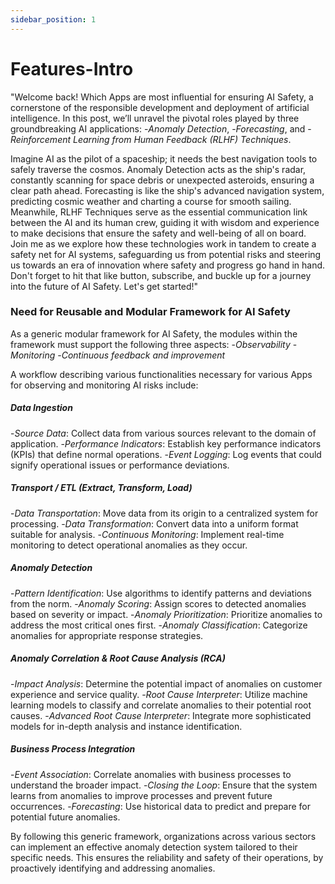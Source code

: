 ```yaml
---
sidebar_position: 1
---
```


# Features-Intro

"Welcome back! Which Apps are most influential for ensuring AI Safety, a cornerstone of the responsible development and deployment of artificial intelligence. In this post, we’ll unravel the pivotal roles played by three groundbreaking AI applications: 
-*Anomaly Detection*, 
-*Forecasting*, and 
-*Reinforcement Learning from Human Feedback (RLHF) Techniques*.

Imagine AI as the pilot of a spaceship; it needs the best navigation tools to safely traverse the cosmos. Anomaly Detection acts as the ship's radar, constantly scanning for space debris or unexpected asteroids, ensuring a clear path ahead. Forecasting is like the ship's advanced navigation system, predicting cosmic weather and charting a course for smooth sailing. Meanwhile, RLHF Techniques serve as the essential communication link between the AI and its human crew, guiding it with wisdom and experience to make decisions that ensure the safety and well-being of all on board.
Join me as we explore how these technologies work in tandem to create a safety net for AI systems, safeguarding us from potential risks and steering us towards an era of innovation where safety and progress go hand in hand. Don't forget to hit that like button, subscribe, and buckle up for a journey into the future of AI Safety. Let's get started!"

### Need for Reusable and Modular Framework for AI Safety

As a generic modular framework for AI Safety, the modules within the framework must support the following  three aspects: 
-*Observability*
-*Monitoring*
-*Continuous feedback and improvement*

A workflow describing various functionalities necessary for various Apps for observing and monitoring AI risks include:

##### Data Ingestion
-*Source Data*: Collect data from various sources relevant to the domain of application.
-*Performance Indicators*: Establish key performance indicators (KPIs) that define normal operations.
-*Event Logging*: Log events that could signify operational issues or performance deviations.

##### Transport / ETL (Extract, Transform, Load)
-*Data Transportation*: Move data from its origin to a centralized system for processing.
-*Data Transformation*: Convert data into a uniform format suitable for analysis.
-*Continuous Monitoring*: Implement real-time monitoring to detect operational anomalies as they occur.

##### Anomaly Detection
-*Pattern Identification*: Use algorithms to identify patterns and deviations from the norm.
-*Anomaly Scoring*: Assign scores to detected anomalies based on severity or impact.
-*Anomaly Prioritization*: Prioritize anomalies to address the most critical ones first.
-*Anomaly Classification*: Categorize anomalies for appropriate response strategies.

##### Anomaly Correlation & Root Cause Analysis (RCA)
-*Impact Analysis*: Determine the potential impact of anomalies on customer experience and service quality.
-*Root Cause Interpreter*: Utilize machine learning models to classify and correlate anomalies to their potential root causes.
-*Advanced Root Cause Interpreter*: Integrate more sophisticated models for in-depth analysis and instance identification.

##### Business Process Integration
-*Event Association*: Correlate anomalies with business processes to understand the broader impact.
-*Closing the Loop*: Ensure that the system learns from anomalies to improve processes and prevent future occurrences.
-*Forecasting*: Use historical data to predict and prepare for potential future anomalies.

By following this generic framework, organizations across various sectors can implement an effective anomaly detection system tailored to their specific needs. This ensures the reliability and safety of their operations, by proactively identifying and addressing anomalies.


